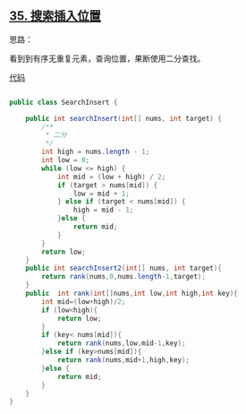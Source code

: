 ## [35. 搜索插入位置](https://leetcode-cn.com/problems/search-insert-position/)

思路：

看到到有序无重复元素，查询位置，果断使用二分查找。

[代码](../../leetcode/app/src/main/java/top/werls/leetcode/SearchInsert.java)

```java

public class SearchInsert {

    public int searchInsert(int[] nums, int target) {
        /**
         * 二分
         */
        int high = nums.length - 1;
        int low = 0;
        while (low <= high) {
            int mid = (low + high) / 2;
            if (target > nums[mid]) {
                low = mid + 1;
            } else if (target < nums[mid]) {
                high = mid - 1;
            }else {
                return mid;
            }
        }
        return low;
    }
    public int searchInsert2(int[] nums, int target){
        return rank(nums,0,nums.length-1,target);
    }
    public  int rank(int[]nums,int low,int high,int key){
        int mid=(low+high)/2;
        if (low<high){
            return low;
        }
        if (key< nums[mid]){
            return rank(nums,low,mid-1,key);
        }else if (key>nums[mid]){
            return rank(nums,mid+1,high,key);
        }else {
            return mid;
        }
    }
}
```



